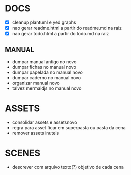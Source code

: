 # DOCS
- [x] cleanup plantuml e yed graphs
- [x] nao gerar readme.html a partir do readme.md na raiz
- [x] nao gerar todo.html a partir do todo.md na raiz
## MANUAL
- dumpar manual antigo no novo
- dumpar fichas no manual novo
- dumpar papelada no manual novo
- dumpar caderno no manual novo
- organizar manual novo
- talvez mermaidjs no manual novo

# ASSETS
- consolidar assets e assetsnovo
- regra para asset ficar em superpasta ou pasta da cena
- remover assets inuteis

# SCENES
- descrever com arquivo texto(?) objetivo de cada cena
